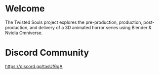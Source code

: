 # Welcome


The Twisted Souls project explores the pre-production, production, post-production, and delivery of a 3D animated horror series using Blender & Nvidia Omniverse.

# Discord Community
https://discord.gg/tasUf6gA
